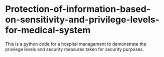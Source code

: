# Protection-of-information-based-on-sensitivity-and-privilege-levels-for-medical-system

This is a python code for a hospital management to demonstrate the privilege levels and security measures taken for security purposes.
